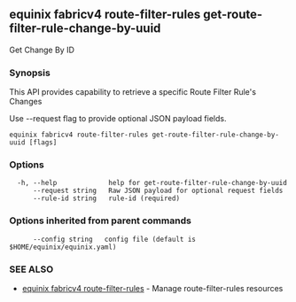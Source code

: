 ## equinix fabricv4 route-filter-rules get-route-filter-rule-change-by-uuid

Get Change By ID

### Synopsis

This API provides capability to retrieve a specific Route Filter Rule's Changes

Use --request flag to provide optional JSON payload fields.

```
equinix fabricv4 route-filter-rules get-route-filter-rule-change-by-uuid [flags]
```

### Options

```
  -h, --help             help for get-route-filter-rule-change-by-uuid
      --request string   Raw JSON payload for optional request fields
      --rule-id string   rule-id (required)
```

### Options inherited from parent commands

```
      --config string   config file (default is $HOME/equinix/equinix.yaml)
```

### SEE ALSO

* [equinix fabricv4 route-filter-rules](equinix_fabricv4_route-filter-rules.md)	 - Manage route-filter-rules resources

